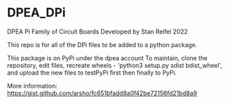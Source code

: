 # DPEA_DPi
DPEA Pi Family of Circuit Boards Developed by Stan Reifel 2022

This repo is for all of the DPi files to be added to a python package.


This package is on PyPi under the dpea account 
To maintain, clone the repository, edit files, recreate wheels - 'python3 setup.py sdist bdist_wheel', and upload the new files to testPyPi first then finally to PyPi.

More information:
https://gist.github.com/arsho/fc651bfadd8a0f42be72156fd21bd8a9 
